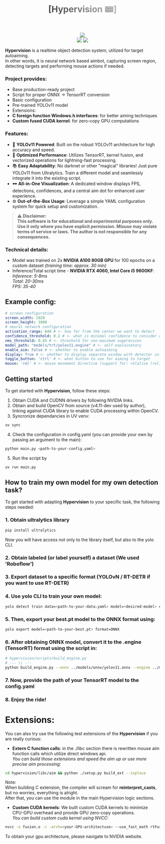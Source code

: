 <div align="center">
  <h1 style="background: linear-gradient(to right, black, white); -webkit-background-clip: text; -webkit-text-fill-color: transparent; margin: 0;">
        [Hypervision 📟]
    </h1>
    <br>
    <br>
    <p align="center">
        <img src="https://img.shields.io/github/issues/Raumberg/hypervision?style=for-the-badge">
        <br>
        <img src="https://img.shields.io/github/languages/count/Raumberg/hypervision?style=for-the-badge">
        <img src="https://img.shields.io/github/repo-size/Raumberg/hypervision?style=for-the-badge">
        <br>
    </p>
</div>

**Hypervision** is a realtime object detection system, utilized for target autoaiming.  
In other words, it is neural network based aimbot, capturing screen region, detecting targets and performing mouse actions if needed.  

### Project provides:
- Base production-ready project  
- Script for proper ONNX -> TensorRT conversion  
- Basic configuration
- Pre-trained YOLOv11 model
- Extensions:
- **C foreign function Windows.h interfaces**: for better aiming techniques
- **Custom fused CUDA kernel**: for zero-copy GPU computations

### Features:
- 🔭 **YOLOv11 Powered**: Built on the robust YOLOv11 architecture for high accuracy and speed.
- 🚀 **Optimized Performance**: Utilizes TensorRT, kernel fusion, and vectorized operations for lightning-fast processing.
- 📚 **Easy Adaptability**: No darknet or other "magical" libraries! Just pure YOLOv11 from Ultralytics. Train a different model and seamlessly integrate it into the existing script.
- 🕶 **All-in-One Visualization**: A dedicated window displays FPS, detections, confidences, and a central aim dot for enhanced user experience.
- ⚙️ **Out-of-the-Box Usage**: Leverage a simple YAML configuration system for quick setup and customization.

> **⚠️ Disclaimer:**  
> **This software is for educational and experimental purposes only. Use it only where you have explicit permission. Misuse may violate terms of service or laws. The author is not responsible for any consequences.**

### Technical details:
- Model was trained on 2x **NVIDIA A100 80GB GPU** for 100 epochs on a custom dataset *(training time: approx. 30 min)*
- Inference/Total script time -  **NVIDIA RTX 4060, Intel Core i5 9600KF**:  
*Inference: 5-8ms*  
*Total: 20-30ms*  
*FPS: 35-40*

## Example config:
```yaml
# screen configuration
screen_width: 1920  
screen_height: 1080
# neural network configuration
activation_range: 640 # <- how far from the center we want to detect 
confidence_threshold: 0.2 # <- what is minimal confidence to consider detection a target
nms_threshold: 0.45 # <- threshold for non-maximum suppression
model_path: "models/trt/yolov11.engine" # <- self-explainatory
enable_aim: False # <- whether to enable autoaiming
display: True # <- whether to display separate window with detector info (can be slightly slower)
toggle_button: 'ctrl' # <- what button to use for aiming to target
mouse: 'rel' # <- mouse movement directive (support for: relative (rel) and absolute (abs))
```

## Getting started
To get started with **Hypervision**, follow these steps:
1. Obtain CUDA and CUDNN drivers by following NVIDIA links.
2. Obtain and build OpenCV from source (v4.11-dev used by author), linking against CUDA library to enable CUDA processing within OpenCV.
3. Syncronize dependancies in UV venv:
```bash
uv sync
```
4. Check the configuration in config.yaml (you can provide your own by passing an argument to the main):
```bash
python main.py <path-to-your-config.yaml>
```
5. Run the script by
```bash
uv run main.py
```

## How to train my own model for my own detection task?
To get started with adapting **Hypervision** to your specific task, the following steps needed:
### 1. Obtain ultralytics library
```bash
pip install ultralytics
```  
Now you will have access not only to the library itself, but also to the yolo CLI.  
### 2. Obtain labeled (or label yourself) a dataset (We used 'Roboflow')  
### 3. Export dataset to a specific format (YOLOvN / RT-DETR if you want to use RT-DETR)  
### 4. Use yolo CLI to train your own model:  
```bash
yolo detect train data=<path-to-your-data.yaml> model=<desired-model> epochs=100 imgsz=640
```  
### 5. Then, export your best.pt model to the ONNX format using:
```bash
yolo export model=<path-to-your-best.pt> format=ONNX
```  
### 6. After obtaining ONNX model, convert it to the .engine (TensorRT) format using the script in:
```bash
# hypervision/scripts/build_engine.py  
# --- \\ ---
python build_engine.py --onnx ../models/onnx/yolov11.onnx --engine ../models/temp/yolov11.engine
```
### 7. Now, provide the path of your TensorRT model to the config.yaml
### 8. Enjoy the ride!

# Extensions:
You can also try use the following test extensions of the **Hypervision** if you are really curious:
- **Extern C function calls**: in the ./libc section there is rewritten mouse aim function calls which utilize direct windows api.  
*You can build those extensions and speed the aim up or use more precise aim processing:*  
```bash
cd hypervision/libc/aim && python ./setup.py build_ext --inplace
```  
Note:  
When building C extension, the compiler will scream for **reinterpret_casts**, but no worries, everything is alright.  
After that, you can use the module in the main Hypervision logic sections.  
- **Custom CUDA kernels**: We built custom CUDA kernels to minimize CPU-GPU overhead and provide GPU zero-copy operations.  
*You can build custom cuda kernel using NVCC:*  
```bash
nvcc -o fusion.o -c -arch=<your-GPU-architectuse> --use_fast_math rtFusion.cu
```
To obtain your gpu architecture, please navigate to NVIDIA website.